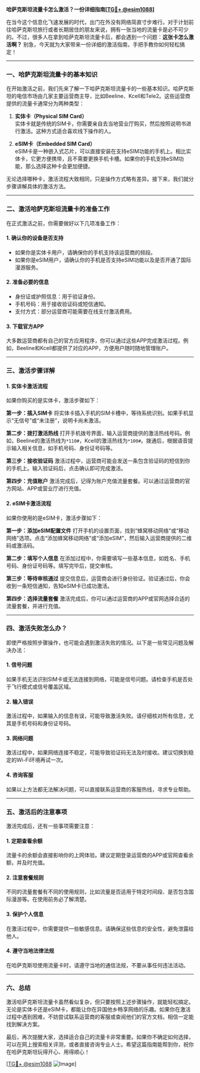 **哈萨克斯坦流量卡怎么激活？一份详细指南[[TG💪+ @esim1088](https://t.me/s/esim1088)]**

在当今这个信息化飞速发展的时代，出门在外没有网络简直寸步难行。对于计划前往哈萨克斯坦旅行或者长期居住的朋友来说，拥有一张当地的流量卡是必不可少的。不过，很多人在拿到哈萨克斯坦流量卡后，都会遇到一个问题：**这张卡怎么激活啊？** 别急，今天就为大家带来一份详细的激活指南，手把手教你如何轻松搞定！

---

### **一、哈萨克斯坦流量卡的基本知识**

在开始激活之前，我们先来了解一下哈萨克斯坦流量卡的一些基本知识。哈萨克斯坦的电信市场由几家主要运营商主导，比如Beeline、Kcell和Tele2。这些运营商提供的流量卡通常分为两种类型：

1. **实体卡（Physical SIM Card）**  
   实体卡就是传统的SIM卡，你需要亲自去当地营业厅购买，然后按照说明书进行激活。这种方式适合喜欢线下操作的人。

2. **eSIM卡（Embedded SIM Card）**  
   eSIM卡是一种嵌入式芯片，可以直接安装在支持eSIM功能的手机上。相比实体卡，它更方便携带，且不需要更换手机卡槽。如果你的手机支持eSIM功能，那么选择这种卡会更加便捷。

无论选择哪种卡，激活流程大致相同，只是操作方式略有差异。接下来，我们就分步骤讲解具体的激活方法。

---

### **二、激活哈萨克斯坦流量卡的准备工作**

在正式激活之前，你需要做好以下几项准备工作：

#### **1. 确认你的设备是否支持**
   - 如果你是实体卡用户，请确保你的手机支持该运营商的频段。
   - 如果你是eSIM用户，请确认你的手机是否支持eSIM功能以及是否开通了国际漫游服务。

#### **2. 准备必要的信息**
   - 身份证或护照信息：用于验证身份。
   - 手机号码：用于接收验证码或短信通知。
   - 支付方式：部分运营商可能需要在线支付激活费用。

#### **3. 下载官方APP**
   大多数运营商都有自己的官方应用程序，你可以通过这些APP完成激活过程。例如，Beeline和Kcell都提供了对应的APP，方便用户随时随地管理账户。

---

### **三、激活步骤详解**

#### **1. 实体卡激活流程**
   如果你购买的是实体卡，激活步骤如下：
   
   **第一步：插入SIM卡**
   将实体卡插入手机的SIM卡槽中，等待系统识别。如果手机显示“无信号”或“未注册”，说明卡尚未激活。

   **第二步：拨打激活热线**
   打开手机拨号界面，输入运营商提供的激活热线号码。例如，Beeline的激活热线为`*110#`，Kcell的激活热线为`*100#`。拨通后，根据语音提示输入相关信息，如手机号码、身份证号码等。

   **第三步：接收验证码**
   激活过程中，运营商可能会发送一条包含验证码的短信到你的手机上。输入验证码后，点击确认即可完成激活。

   **第四步：充值账户**
   激活完成后，记得为账户充值流量套餐。可以通过运营商的官方网站、APP或营业厅进行充值。

#### **2. eSIM卡激活流程**
   如果你使用的是eSIM卡，激活步骤如下：

   **第一步：添加eSIM配置文件**
   打开手机的设置页面，找到“蜂窝移动网络”或“移动网络”选项。点击“添加蜂窝移动网络”或“添加eSIM”，然后输入运营商提供的二维码或激活码。

   **第二步：填写个人信息**
   在添加过程中，你需要填写一些基本信息，如姓名、手机号码、身份证号码等。填写完毕后，提交审核。

   **第三步：等待审核通过**
   提交信息后，运营商会进行身份验证。验证通过后，你会收到一条短信通知，告知eSIM卡已成功激活。

   **第四步：选择流量套餐**
   激活完成后，你可以通过运营商的APP或官网选择合适的流量套餐，并进行充值。

---

### **四、激活失败怎么办？**

即使严格按照步骤操作，也可能会遇到激活失败的情况。以下是一些常见问题及解决办法：

#### **1. 信号问题**
   如果手机无法识别SIM卡或无法连接到网络，可能是信号问题。请检查手机是否处于飞行模式或信号覆盖区域。

#### **2. 输入错误**
   激活过程中，如果输入的信息有误，可能导致激活失败。请仔细核对所有信息，尤其是手机号码和身份证号码。

#### **3. 网络问题**
   激活过程中，如果网络连接不稳定，可能导致验证码无法及时接收。建议切换到稳定的Wi-Fi环境再试一次。

#### **4. 咨询客服**
   如果以上方法都无法解决问题，可以直接联系运营商的客服热线，寻求专业帮助。

---

### **五、激活后的注意事项**

激活完成后，还有一些事项需要注意：

#### **1. 定期查看余额**
   流量卡的余额会直接影响你的上网体验。建议定期登录运营商的APP或官网查看余额，并及时充值。

#### **2. 注意套餐规则**
   不同的流量套餐有不同的使用规则，比如流量是否适用于特定时间段、是否包含国际漫游等。在使用前务必了解清楚。

#### **3. 保护个人信息**
   在激活过程中，你需要提供一些敏感信息。请确保这些信息的安全性，避免泄露给他人。

#### **4. 遵守当地法律法规**
   在哈萨克斯坦使用流量卡时，请遵守当地的通信法规，不要从事任何违法活动。

---

### **六、总结**

激活哈萨克斯坦流量卡虽然看似复杂，但只要按照上述步骤操作，就能轻松搞定。无论是实体卡还是eSIM卡，都能让你在异国他乡畅享网络的乐趣。如果你在激活过程中遇到困难，不妨尝试联系运营商的客服或查阅他们的官方文档，相信一定能找到解决方案。

最后，再次提醒大家，选择适合自己的流量卡非常重要。如果你不确定如何选择，可以在网上搜索相关评测，或者直接咨询专业人士。希望这篇指南能帮到你，祝你在哈萨克斯坦玩得开心、用得顺心！

[[TG💪+ @esim1088](https://t.me/s/esim1088) ![Image](https://i.postimg.cc/4NQfJmqS/Snipaste-2025-05-13-00-14-12.png)]